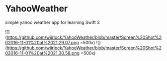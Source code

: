 # YahooWeather
simple yahoo weather app for learning Swift 3

![](https://github.com/wiirlock/YahooWeather/blob/master/Screen%20Shot%202016-11-01%20at%2021.29.07.png =500x) 
![](https://github.com/wiirlock/YahooWeather/blob/master/Screen%20Shot%202016-11-01%20at%2021.30.58.png =500x)
